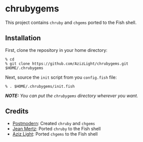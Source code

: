 chrubygems
==========

This project contains `chruby` and `chgems` ported to the Fish shell.

Installation
------------

First, clone the repository in your home directory:

```
% cd
% git clone https://github.com/AzizLight/chrubygems.git $HOME/.chrubygems
```

Next, source the `init` script from you `config.fish` file:

```
% . $HOME/.chrubygems/init.fish
```

***NOTE:** You can put the `chrubygems` directory wherever you want.*

Credits
-------

- [Postmodern](https://github.com/postmodern): Created `chruby` and `chgems`
- [Jean Mertz](https://github.com/JeanMertz): Ported `chruby` to the Fish shell
- [Aziz Light](https://github.com/AzizLight): Ported `chgems` to the Fish shell
